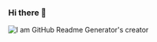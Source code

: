 ### Hi there 👋
![ I am GitHub Readme Generator's creator](https://i.pinimg.com/originals/01/49/33/014933a1cb3b03c7d756adad7bcd2466.jpg)
<!--
**YussetRoque/YussetRoque** is a ✨ _special_ ✨ repository because its `README.md` (this file) appears on your GitHub profile.

Here are some ideas to get you started:

- 🔭 I’m currently working on ...
- 🌱 I’m currently learning ...
- 👯 I’m looking to collaborate on ...
- 🤔 I’m looking for help with ...
- 💬 Ask me about ...
- 📫 How to reach me: ...
- 😄 Pronouns: ...
- ⚡ Fun fact: ...
-->
